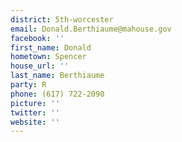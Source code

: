 ```yaml
---
district: 5th-worcester
email: Donald.Berthiaume@mahouse.gov
facebook: ''
first_name: Donald
hometown: Spencer
house_url: ''
last_name: Berthiaume
party: R
phone: (617) 722-2090
picture: ''
twitter: ''
website: ''
---
```

